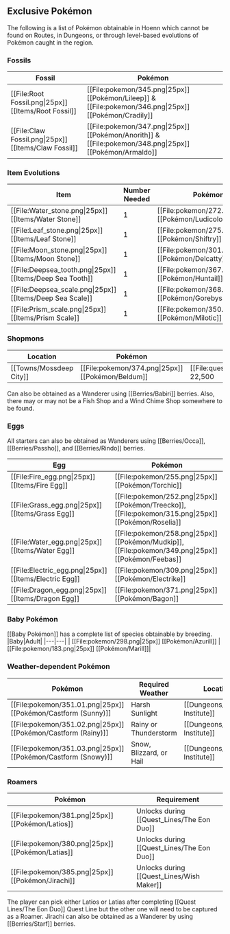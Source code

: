 ## Exclusive Pokémon

The following is a list of Pokémon obtainable in Hoenn which cannot be found on Routes, in Dungeons, or through level-based evolutions of Pokémon caught in the region.

### Fossils
|Fossil|Pokémon|
|---|---|
|[[File:Root Fossil.png\|25px]] [[Items/Root Fossil]]| [[File:pokemon/345.png\|25px]] [[Pokémon/Lileep]] & [[File:pokemon/346.png\|25px]] [[Pokémon/Cradily]]|
|[[File:Claw Fossil.png\|25px]] [[Items/Claw Fossil]]| [[File:pokemon/347.png\|25px]] [[Pokémon/Anorith]] & [[File:pokemon/348.png\|25px]] [[Pokémon/Armaldo]]|

### Item Evolutions
|Item|Number Needed|Pokémon|
|---|---|---|
|[[File:Water_stone.png\|25px]] [[Items/Water Stone]]|1| [[File:pokemon/272.png\|25px]] [[Pokémon/Ludicolo]]
|[[File:Leaf_stone.png\|25px]] [[Items/Leaf Stone]]|1| [[File:pokemon/275.png\|25px]] [[Pokémon/Shiftry]]|
|[[File:Moon_stone.png\|25px]] [[Items/Moon Stone]]|1| [[File:pokemon/301.png\|25px]] [[Pokémon/Delcatty]]
|[[File:Deepsea_tooth.png\|25px]] [[Items/Deep Sea Tooth]]|1| [[File:pokemon/367.png\|25px]] [[Pokémon/Huntail]]
|[[File:Deepsea_scale.png\|25px]] [[Items/Deep Sea Scale]]|1| [[File:pokemon/368.png\|25px]] [[Pokémon/Gorebyss]]|
|[[File:Prism_scale.png\|25px]] [[Items/Prism Scale]]|1| [[File:pokemon/350.png\|25px]] [[Pokémon/Milotic]]

### Shopmons
|Location|Pokémon|Cost|
|---|---|---|
|[[Towns/Mossdeep City]] | [[File:pokemon/374.png\|25px]] [[Pokémon/Beldum]]|[[File:questPoint.svg\|20px]] 22,500|

Can also be obtained as a Wanderer using [[Berries/Babiri]] berries.
Also, there may or may not be a Fish Shop and a Wind Chime Shop somewhere to be found.

### Eggs
All starters can also be obtained as Wanderers using [[Berries/Occa]], [[Berries/Passho]], and [[Berries/Rindo]] berries.

|Egg|Pokémon|
|---|---|
|[[File:Fire_egg.png\|25px]] [[Items/Fire Egg]] | [[File:pokemon/255.png\|25px]] [[Pokémon/Torchic]] |
|[[File:Grass_egg.png\|25px]] [[Items/Grass Egg]] | [[File:pokemon/252.png\|25px]] [[Pokémon/Treecko]], [[File:pokemon/315.png\|25px]] [[Pokémon/Roselia]] |
|[[File:Water_egg.png\|25px]] [[Items/Water Egg]] | [[File:pokemon/258.png\|25px]] [[Pokémon/Mudkip]], [[File:pokemon/349.png\|25px]] [[Pokémon/Feebas]] |
|[[File:Electric_egg.png\|25px]] [[Items/Electric Egg]] | [[File:pokemon/309.png\|25px]] [[Pokémon/Electrike]] |
|[[File:Dragon_egg.png\|25px]] [[Items/Dragon Egg]] | [[File:pokemon/371.png\|25px]] [[Pokémon/Bagon]] |

### Baby Pokémon
[[Baby Pokémon]] has a complete list of species obtainable by breeding.
|Baby|Adult|
|---|---|
| [[File:pokemon/298.png\|25px]] [[Pokémon/Azurill]] | [[File:pokemon/183.png\|25px]] [[Pokémon/Marill]]|

### Weather-dependent Pokémon
|Pokémon | Required Weather | Location |
|---|---|---|
| [[File:pokemon/351.01.png\|25px]] [[Pokémon/Castform (Sunny)]] | Harsh Sunlight | [[Dungeons/Weather Institute]] |
| [[File:pokemon/351.02.png\|25px]] [[Pokémon/Castform (Rainy)]] | Rainy or Thunderstorm | [[Dungeons/Weather Institute]] |
| [[File:pokemon/351.03.png\|25px]] [[Pokémon/Castform (Snowy)]] | Snow, Blizzard, or Hail | [[Dungeons/Weather Institute]] |

### Roamers
|Pokémon|Requirement|
|---|---|
| [[File:pokemon/381.png\|25px]] [[Pokémon/Latios]]|Unlocks during [[Quest_Lines/The Eon Duo]]|
| [[File:pokemon/380.png\|25px]] [[Pokémon/Latias]]|Unlocks during [[Quest_Lines/The Eon Duo]]|
| [[File:pokemon/385.png\|25px]] [[Pokémon/Jirachi]]|Unlocks during [[Quest_Lines/Wish Maker]]|

The player can pick either Latios or Latias after completing [[Quest Lines/The Eon Duo]] Quest Line but the other one will need to be captured as a Roamer.
Jirachi can also be obtained as a Wanderer by using [[Berries/Starf]] berries.